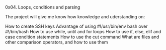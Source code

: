 0x04. Loops, conditions and parsing

The project will give me know how knowledge and uderstanding on:

How to create SSH keys
Advantage of using #!/usr/bin/env bash over #!/bin/bash
How to use while, until and for loops
How to use if, else, elif and case condition statements
How to use the cut command
What are files and other comparison operators, and how to use them
